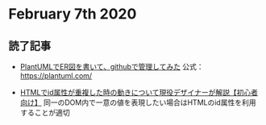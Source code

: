 # February 7th 2020
## 読了記事
- [PlantUMLでER図を書いて、githubで管理してみた](https://qiita.com/2ndponpu/items/23210cd080d358780d79)
公式：https://plantuml.com/

- [HTMLでid属性が重複した時の動きについて現役デザイナーが解説【初心者向け】](https://techacademy.jp/magazine/24111)
同一のDOM内で一意の値を表現したい場合はHTMLのid属性を利用することが適切